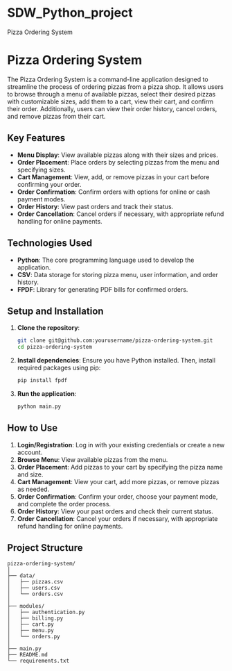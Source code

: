 # SDW_Python_project
Pizza Ordering System
# Pizza Ordering System

The Pizza Ordering System is a command-line application designed to streamline the process of ordering pizzas from a pizza shop. It allows users to browse through a menu of available pizzas, select their desired pizzas with customizable sizes, add them to a cart, view their cart, and confirm their order. Additionally, users can view their order history, cancel orders, and remove pizzas from their cart.

## Key Features

- **Menu Display**: View available pizzas along with their sizes and prices.
- **Order Placement**: Place orders by selecting pizzas from the menu and specifying sizes.
- **Cart Management**: View, add, or remove pizzas in your cart before confirming your order.
- **Order Confirmation**: Confirm orders with options for online or cash payment modes.
- **Order History**: View past orders and track their status.
- **Order Cancellation**: Cancel orders if necessary, with appropriate refund handling for online payments.

## Technologies Used

- **Python**: The core programming language used to develop the application.
- **CSV**: Data storage for storing pizza menu, user information, and order history.
- **FPDF**: Library for generating PDF bills for confirmed orders.

## Setup and Installation

1. **Clone the repository**:
    ```bash
    git clone git@github.com:yourusername/pizza-ordering-system.git
    cd pizza-ordering-system
    ```

2. **Install dependencies**:
    Ensure you have Python installed. Then, install required packages using pip:
    ```bash
    pip install fpdf
    ```

3. **Run the application**:
    ```bash
    python main.py
    ```

## How to Use

1. **Login/Registration**: Log in with your existing credentials or create a new account.
2. **Browse Menu**: View available pizzas from the menu.
3. **Order Placement**: Add pizzas to your cart by specifying the pizza name and size.
4. **Cart Management**: View your cart, add more pizzas, or remove pizzas as needed.
5. **Order Confirmation**: Confirm your order, choose your payment mode, and complete the order process.
6. **Order History**: View your past orders and check their current status.
7. **Order Cancellation**: Cancel your orders if necessary, with appropriate refund handling for online payments.

## Project Structure

```plaintext
pizza-ordering-system/
│
├── data/
│   ├── pizzas.csv
│   ├── users.csv
│   └── orders.csv
│
├── modules/
│   ├── authentication.py
│   ├── billing.py
│   ├── cart.py
│   ├── menu.py
│   └── orders.py
│
├── main.py
├── README.md
└── requirements.txt
